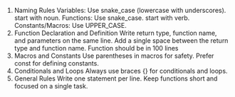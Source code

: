 1. Naming Rules
Variables: Use snake_case (lowercase with underscores). start with noun.
Functions: Use snake_case. start with verb.
Constants/Macros: Use UPPER_CASE.
2. Function Declaration and Definition
Write return type, function name, and parameters on the same line.
Add a single space between the return type and function name.
Function should be in 100 lines
3. Macros and Constants
Use parentheses in macros for safety.
Prefer const for defining constants.
4. Conditionals and Loops
Always use braces {} for conditionals and loops.
5. General Rules
Write one statement per line.
Keep functions short and focused on a single task.